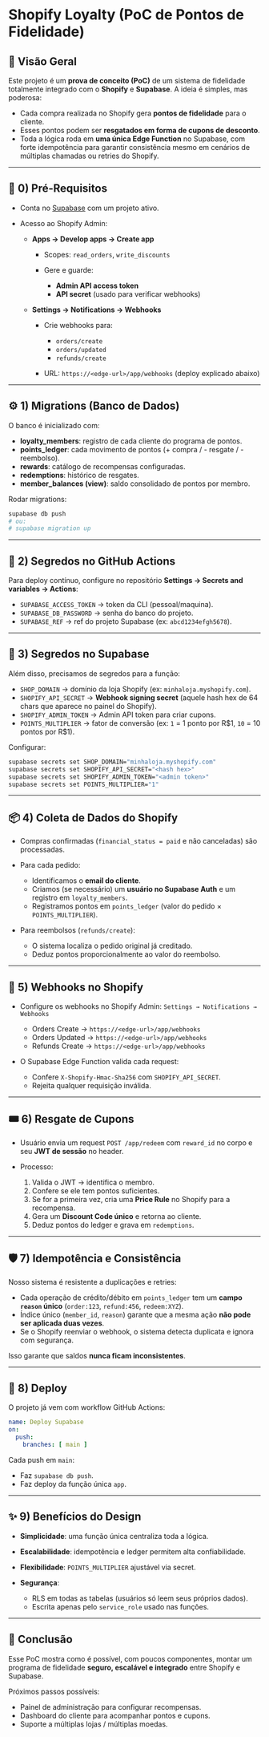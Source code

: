 # Shopify Loyalty (PoC de Pontos de Fidelidade)

## 🌟 Visão Geral

Este projeto é um **prova de conceito (PoC)** de um sistema de fidelidade totalmente integrado com o **Shopify** e **Supabase**.
A ideia é simples, mas poderosa:

* Cada compra realizada no Shopify gera **pontos de fidelidade** para o cliente.
* Esses pontos podem ser **resgatados em forma de cupons de desconto**.
* Toda a lógica roda em **uma única Edge Function** no Supabase, com forte idempotência para garantir consistência mesmo em cenários de múltiplas chamadas ou retries do Shopify.

---

## 🔑 0) Pré-Requisitos

* Conta no [Supabase](https://supabase.com) com um projeto ativo.
* Acesso ao Shopify Admin:

  * **Apps → Develop apps → Create app**

    * Scopes: `read_orders`, `write_discounts`
    * Gere e guarde:

      * **Admin API access token**
      * **API secret** (usado para verificar webhooks)
  * **Settings → Notifications → Webhooks**

    * Crie webhooks para:

      * `orders/create`
      * `orders/updated`
      * `refunds/create`
    * URL: `https://<edge-url>/app/webhooks` (deploy explicado abaixo)

---

## ⚙️ 1) Migrations (Banco de Dados)

O banco é inicializado com:

* **loyalty\_members**: registro de cada cliente do programa de pontos.
* **points\_ledger**: cada movimento de pontos (+ compra / - resgate / - reembolso).
* **rewards**: catálogo de recompensas configuradas.
* **redemptions**: histórico de resgates.
* **member\_balances (view)**: saldo consolidado de pontos por membro.

Rodar migrations:

```bash
supabase db push
# ou:
# supabase migration up
```

---

## 🔐 2) Segredos no GitHub Actions

Para deploy contínuo, configure no repositório **Settings → Secrets and variables → Actions**:

* `SUPABASE_ACCESS_TOKEN` → token da CLI (pessoal/maquina).
* `SUPABASE_DB_PASSWORD` → senha do banco do projeto.
* `SUPABASE_REF` → ref do projeto Supabase (ex: `abcd1234efgh5678`).

---

## 🔐 3) Segredos no Supabase

Além disso, precisamos de segredos para a função:

* `SHOP_DOMAIN` → domínio da loja Shopify (ex: `minhaloja.myshopify.com`).
* `SHOPIFY_API_SECRET` → **Webhook signing secret** (aquele hash hex de 64 chars que aparece no painel do Shopify).
* `SHOPIFY_ADMIN_TOKEN` → Admin API token para criar cupons.
* `POINTS_MULTIPLIER` → fator de conversão (ex: `1` = 1 ponto por R\$1, `10` = 10 pontos por R\$1).

Configurar:

```bash
supabase secrets set SHOP_DOMAIN="minhaloja.myshopify.com"
supabase secrets set SHOPIFY_API_SECRET="<hash hex>"
supabase secrets set SHOPIFY_ADMIN_TOKEN="<admin token>"
supabase secrets set POINTS_MULTIPLIER="1"
```

---

## 📦 4) Coleta de Dados do Shopify

* Compras confirmadas (`financial_status = paid` e não canceladas) são processadas.
* Para cada pedido:

  * Identificamos o **email do cliente**.
  * Criamos (se necessário) um **usuário no Supabase Auth** e um registro em `loyalty_members`.
  * Registramos pontos em `points_ledger` (valor do pedido × `POINTS_MULTIPLIER`).
* Para reembolsos (`refunds/create`):

  * O sistema localiza o pedido original já creditado.
  * Deduz pontos proporcionalmente ao valor do reembolso.

---

## 🔔 5) Webhooks no Shopify

* Configure os webhooks no Shopify Admin:
  `Settings → Notifications → Webhooks`

  * Orders Create → `https://<edge-url>/app/webhooks`
  * Orders Updated → `https://<edge-url>/app/webhooks`
  * Refunds Create → `https://<edge-url>/app/webhooks`

* O Supabase Edge Function valida cada request:

  * Confere `X-Shopify-Hmac-Sha256` com `SHOPIFY_API_SECRET`.
  * Rejeita qualquer requisição inválida.

---

## 🎟️ 6) Resgate de Cupons

* Usuário envia um request `POST /app/redeem` com `reward_id` no corpo e seu **JWT de sessão** no header.
* Processo:

  1. Valida o JWT → identifica o membro.
  2. Confere se ele tem pontos suficientes.
  3. Se for a primeira vez, cria uma **Price Rule** no Shopify para a recompensa.
  4. Gera um **Discount Code único** e retorna ao cliente.
  5. Deduz pontos do ledger e grava em `redemptions`.

---

## 🛡️ 7) Idempotência e Consistência

Nosso sistema é resistente a duplicações e retries:

* Cada operação de crédito/débito em `points_ledger` tem um **campo `reason` único** (`order:123`, `refund:456`, `redeem:XYZ`).
* Índice único (`member_id`, `reason`) garante que a mesma ação **não pode ser aplicada duas vezes**.
* Se o Shopify reenviar o webhook, o sistema detecta duplicata e ignora com segurança.

Isso garante que saldos **nunca ficam inconsistentes**.

---

## 🚀 8) Deploy

O projeto já vem com workflow GitHub Actions:

```yaml
name: Deploy Supabase
on:
  push:
    branches: [ main ]
```

Cada push em `main`:

* Faz `supabase db push`.
* Faz deploy da função única `app`.

---

## ✨ 9) Benefícios do Design

* **Simplicidade**: uma função única centraliza toda a lógica.
* **Escalabilidade**: idempotência e ledger permitem alta confiabilidade.
* **Flexibilidade**: `POINTS_MULTIPLIER` ajustável via secret.
* **Segurança**:

  * RLS em todas as tabelas (usuários só leem seus próprios dados).
  * Escrita apenas pelo `service_role` usado nas funções.

---

## 📝 Conclusão

Esse PoC mostra como é possível, com poucos componentes, montar um programa de fidelidade **seguro, escalável e integrado** entre Shopify e Supabase.

Próximos passos possíveis:

* Painel de administração para configurar recompensas.
* Dashboard do cliente para acompanhar pontos e cupons.
* Suporte a múltiplas lojas / múltiplas moedas.
